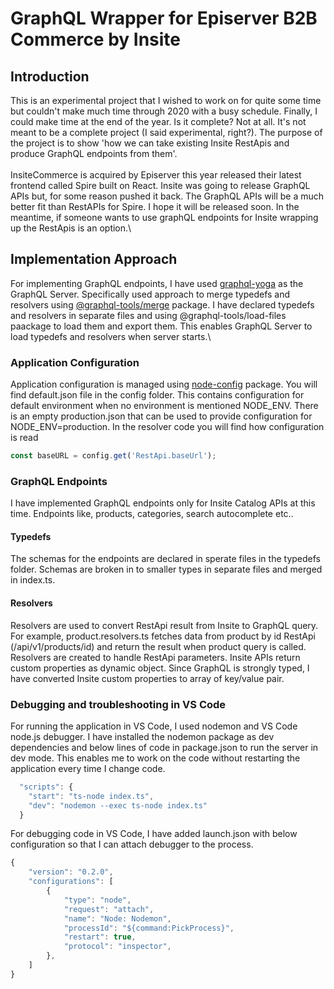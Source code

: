 # GraphQL Wrapper for Episerver B2B Commerce by Insite

## Introduction
This is an experimental project that I wished to work on for quite some time but couldn't make much time through 2020 with a busy schedule. Finally, I could make time at the end of the year. Is it complete? Not at all. It's not meant to be a complete project (I said experimental, right?). The purpose of the project is to show 'how we can take existing Insite RestApis and produce GraphQL endpoints from them'.\
\
InsiteCommerce is acquired by Episerver this year released their latest frontend called Spire built on React. Insite was going to release GraphQL APIs but, for some reason pushed it back. The GraphQL APIs will be a much better fit than RestAPIs for Spire. I hope it will be released soon. In the meantime, if someone wants to use graphQL endpoints for Insite wrapping up the RestApis is an option.\

## Implementation Approach
For implementing GraphQL endpoints, I have used [graphql-yoga](https://github.com/prisma-labs/graphql-yoga) as the GraphQL Server. Specifically used approach to merge typedefs and resolvers using [@graphql-tools/merge](https://www.graphql-tools.com/docs/schema-merging) package. I have declared typedefs and resolvers in separate files and using @graphql-tools/load-files paackage to load them and export them. This enables GraphQL Server to load typedefs and resolvers when server starts.\
### Application Configuration
Application configuration is managed using [node-config](https://github.com/lorenwest/node-config) package. You will find default.json file in the config folder. This contains configuration for default environment when no environment is mentioned NODE_ENV. There is an empty production.json that can be used to provide configuration for NODE_ENV=production. In the resolver code you will find how configuration is read 
```javascript
const baseURL = config.get('RestApi.baseUrl');
```

### GraphQL Endpoints
I have implemented GraphQL endpoints only for Insite Catalog APIs at this time. Endpoints like, products, categories, search autocomplete etc..
#### Typedefs
The schemas for the endpoints are declared in sperate files in the typedefs folder. Schemas are broken in to smaller types in separate files and merged in index.ts. 
#### Resolvers
Resolvers are used to convert RestApi result from Insite to GraphQL query. For example, product.resolvers.ts fetches data from product by id RestApi (/api/v1/products/id) and return the result when product query is called. Resolvers are created to handle RestApi parameters. Insite APIs return custom properties as dynamic object. Since GraphQL is strongly typed, I have converted Insite custom properties to array of key/value pair.
### Debugging and troubleshooting in VS Code
For running the application in VS Code, I used nodemon and VS Code node.js debugger. I have installed the nodemon package as dev dependencies and below lines of code in package.json to run the server in dev mode. This enables me to work on the code without restarting the application every time I change code.
```Javascript
  "scripts": {
    "start": "ts-node index.ts",
    "dev": "nodemon --exec ts-node index.ts"
  }
```
For debugging code in VS Code, I have added launch.json with below configuration so that I can attach debugger to the process.
```Javascript
{
    "version": "0.2.0",
    "configurations": [
        {
            "type": "node",
            "request": "attach",
            "name": "Node: Nodemon",
            "processId": "${command:PickProcess}",
            "restart": true,
            "protocol": "inspector",
        },
    ]
}

```

